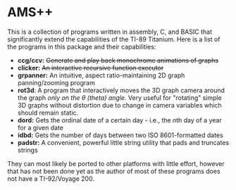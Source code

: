 # AMS++

This is a collection of programs written in assembly, C, and BASIC that significantly extend the capabilities of the TI-89 Titanium. Here is a list of the programs in this package and their capabilities:

 * **ccg/ccv:** ~~Generate and play back monochrome animations of graphs~~
 * **clicker:** ~~An interactive recursive function executor~~
 * **grpanner:** An intuitive, aspect ratio-maintaining 2D graph panning/zooming program
 * **rot3d**: A program that interactively moves the 3D graph camera around the graph *only on the θ (theta) angle.* Very useful for "rotating" simple 3D graphs without distortion due to change in camera variables which should remain static.
 * **dord:** Gets the ordinal date of a certain day - i.e., the *n*th day of a year for a given date
 * **idbd:** Gets the number of days between two ISO 8601-formatted dates
 * **padstr:** A convenient, powerful little string utility that pads and truncates strings

They can most likely be ported to other platforms with little effort, however that has not been done yet as the author of most of these programs does not have a TI-92/Voyage 200.
